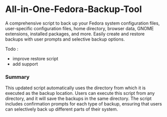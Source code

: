 # All-in-One-Fedora-Backup-Tool
A comprehensive script to back up your Fedora system configuration files, user-specific configuration files, home directory, browser data, GNOME extensions, installed packages, and more. Easily create and restore backups with user prompts and selective backup options.

Todo : 
- improve restore script
- add support

### Summary

This updated script automatically uses the directory from which it is executed as the backup location. Users can execute this script from any directory, and it will save the backups in the same directory. The script includes confirmation prompts for each type of backup, ensuring that users can selectively back up different parts of their system.
